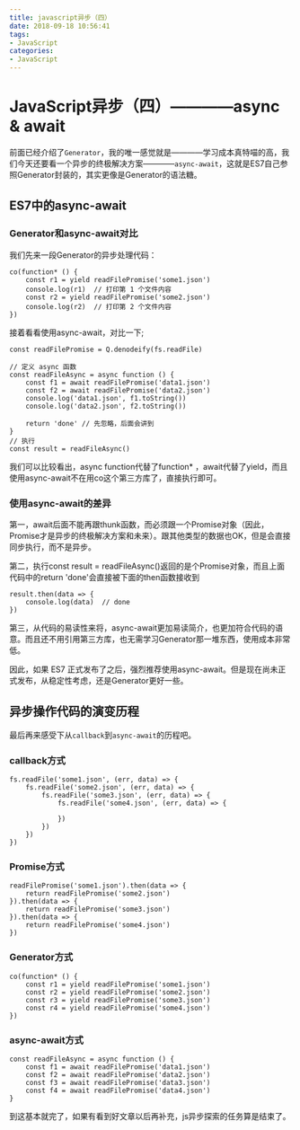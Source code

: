 ```yaml
---
title: javascript异步（四）
date: 2018-09-18 10:56:41
tags:
- JavaScript 
categories:
- JavaScript
---
```

# JavaScript异步（四）————async & await
前面已经介绍了`Generator`，我的唯一感觉就是————学习成本真特喵的高，我们今天还要看一个异步的终极解决方案————`async-await`，这就是ES7自己参照Generator封装的，其实更像是Generator的语法糖。

## ES7中的async-await

### Generator和async-await对比
我们先来一段Generator的异步处理代码：

	co(function* () {
    	const r1 = yield readFilePromise('some1.json')
    	console.log(r1)  // 打印第 1 个文件内容
    	const r2 = yield readFilePromise('some2.json')
    	console.log(r2)  // 打印第 2 个文件内容
	})

接着看看使用async-await，对比一下;

	const readFilePromise = Q.denodeify(fs.readFile)

	// 定义 async 函数
	const readFileAsync = async function () {
    	const f1 = await readFilePromise('data1.json')
    	const f2 = await readFilePromise('data2.json')
    	console.log('data1.json', f1.toString())
    	console.log('data2.json', f2.toString())

    	return 'done' // 先忽略，后面会讲到
	}
	// 执行
	const result = readFileAsync()

我们可以比较看出，async function代替了function* ，await代替了yield，而且使用async-await不在用co这个第三方库了，直接执行即可。

### 使用async-await的差异
第一，await后面不能再跟thunk函数，而必须跟一个Promise对象（因此，Promise才是异步的终极解决方案和未来）。跟其他类型的数据也OK，但是会直接同步执行，而不是异步。

第二，执行const result = readFileAsync()返回的是个Promise对象，而且上面代码中的return 'done'会直接被下面的then函数接收到

	result.then(data => {
    	console.log(data)  // done
	})

第三，从代码的易读性来将，async-await更加易读简介，也更加符合代码的语意。而且还不用引用第三方库，也无需学习Generator那一堆东西，使用成本非常低。

因此，如果 ES7 正式发布了之后，强烈推荐使用async-await。但是现在尚未正式发布，从稳定性考虑，还是Generator更好一些。

## 异步操作代码的演变历程
最后再来感受下从`callback`到`async-await`的历程吧。

### callback方式

	fs.readFile('some1.json', (err, data) => {
    	fs.readFile('some2.json', (err, data) => {
        	fs.readFile('some3.json', (err, data) => {
            	fs.readFile('some4.json', (err, data) => {

            	})
        	})
    	})
	})

### Promise方式

	readFilePromise('some1.json').then(data => {
    	return readFilePromise('some2.json')
	}).then(data => {
    	return readFilePromise('some3.json')
	}).then(data => {
    	return readFilePromise('some4.json')
	})

### Generator方式

	co(function* () {
    	const r1 = yield readFilePromise('some1.json')
    	const r2 = yield readFilePromise('some2.json')
    	const r3 = yield readFilePromise('some3.json')
    	const r4 = yield readFilePromise('some4.json')
	})

### async-await方式

	const readFileAsync = async function () {
    	const f1 = await readFilePromise('data1.json')
    	const f2 = await readFilePromise('data2.json')
    	const f3 = await readFilePromise('data3.json')
    	const f4 = await readFilePromise('data4.json')
	}

到这基本就完了，如果有看到好文章以后再补充，js异步探索的任务算是结束了。